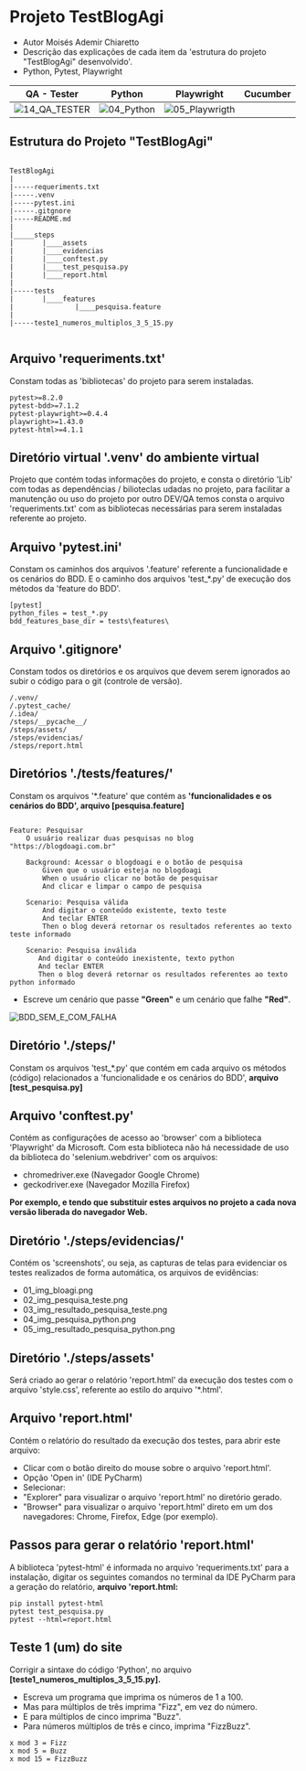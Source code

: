 # Projeto TestBlogAgi
- Autor Moisés Ademir Chiaretto
- Descrição das explicações de cada item da 'estrutura do projeto "TestBlogAgi" desenvolvido'.
- Python, Pytest, Playwright

|QA - Tester      |Python         |Playwright          |Cucumber          |
|-----------------|---------------|--------------------|------------------|
| ![14_QA_TESTER](https://github.com/moiseschiaretto/TestPytest/assets/84775466/17b2e3d0-6a8b-4442-aa5d-5d0b295de871) | ![04_Python](https://github.com/moiseschiaretto/TestPytest/assets/84775466/2138c001-029a-4072-8150-be8bc4055411) | ![05_Playwrigth](https://github.com/moiseschiaretto/TestPytest/assets/84775466/a06619a2-ffc6-4213-b808-35fcb44f75fc) | |


## Estrutura do Projeto "TestBlogAgi"

```

TestBlogAgi
|
|-----requeriments.txt
|-----.venv
|-----pytest.ini
|-----.gitgnore
|-----README.md
|
|_____steps
|       |____assets
|       |____evidencias
|       |____conftest.py
|       |____test_pesquisa.py
|       |____report.html
|       
|-----tests
|       |____features
|               |____pesquisa.feature
|
|-----teste1_numeros_multiplos_3_5_15.py


```

## Arquivo 'requeriments.txt'
Constam todas as 'bibliotecas' do projeto para serem instaladas.

```
pytest>=8.2.0
pytest-bdd>=7.1.2
pytest-playwright>=0.4.4
playwright>=1.43.0
pytest-html>=4.1.1
```

## Diretório virtual '.venv' do ambiente virtual 
Projeto que contém todas informações do projeto, e consta o diretório 'Lib' com todas as dependências / bilioteclas udadas no projeto, para facilitar a manutenção ou uso do projeto por outro DEV/QA temos consta o arquivo 'requeriments.txt' com as bibliotecas necessárias para serem instaladas referente ao projeto. 

## Arquivo 'pytest.ini'
Constam os caminhos dos arquivos '.feature' referente a funcionalidade e os cenários do BDD.
E o caminho dos arquivos 'test_*.py' de execução dos métodos da 'feature do BDD'.

```
[pytest]
python_files = test_*.py
bdd_features_base_dir = tests\features\
```

## Arquivo '.gitignore'
Constam todos os diretórios e os arquivos que devem serem ignorados ao subir o código para o git (controle de versão).

```
/.venv/
/.pytest_cache/
/.idea/
/steps/__pycache__/
/steps/assets/
/steps/evidencias/
/steps/report.html
```

## Diretórios './tests/features/' 
Constam os arquivos '*.feature' que contém as **'funcionalidades e os cenários do BDD', arquivo [pesquisa.feature]**

```

Feature: Pesquisar
    O usuário realizar duas pesquisas no blog "https://blogdoagi.com.br"

    Background: Acessar o blogdoagi e o botão de pesquisa
        Given que o usuário esteja no blogdoagi
        When o usuário clicar no botão de pesquisar
        And clicar e limpar o campo de pesquisa

    Scenario: Pesquisa válida
        And digitar o conteúdo existente, texto teste
        And teclar ENTER
        Then o blog deverá retornar os resultados referentes ao texto teste informado

    Scenario: Pesquisa inválida
       And digitar o conteúdo inexistente, texto python
       And teclar ENTER
       Then o blog deverá retornar os resultados referentes ao texto python informado

```

- Escreve um cenário que passe **"Green"** e um cenário que falhe **"Red"**.


![BDD_SEM_E_COM_FALHA](https://github.com/moiseschiaretto/TestPytest/assets/84775466/7c384207-7d94-4b27-9b08-ed2866e56d31)


## Diretório './steps/' 
Constam os arquivos 'test_*.py' que contém em cada arquivo os métodos (código) relacionados a 'funcionalidade e os cenários do BDD', **arquivo [test_pesquisa.py]**

## Arquivo 'conftest.py' 
Contém as configurações de acesso ao 'browser' com a biblioteca 'Playwright' da Microsoft.
Com esta biblioteca não há necessidade de uso da biblioteca do 'selenium.webdriver' com os arquivos:
- chromedriver.exe (Navegador Google Chrome)
- geckodriver.exe (Navegador Mozilla Firefox)
  
**Por exemplo, e tendo que substituir estes arquivos no projeto a cada nova versão liberada do navegador Web.**

## Diretório './steps/evidencias/' 
Contém os 'screenshots', ou seja, as capturas de telas para evidenciar os testes realizados de forma automática, os arquivos de evidências:
- 01_img_bloagi.png
- 02_img_pesquisa_teste.png
- 03_img_resultado_pesquisa_teste.png
- 04_img_pesquisa_python.png
- 05_img_resultado_pesquisa_python.png

## Diretório './steps/assets' 
Será criado ao gerar o relatório 'report.html' da execução dos testes com o arquivo 'style.css', referente ao estilo do arquivo '*.html'.

## Arquivo 'report.html' 
Contém o relatório do resultado da execução dos testes, para abrir este arquivo:
- Clicar com o botão direito do mouse sobre o arquivo 'report.html'.
- Opção 'Open in' (IDE PyCharm)
- Selecionar:
- "Explorer" para visualizar o arquivo 'report.html' no diretório gerado.
- "Browser" para visualizar o arquivo 'report.html' direto em um dos navegadores: Chrome, Firefox, Edge (por exemplo).

## Passos para gerar o relatório 'report.html'
A biblioteca 'pytest-html' é informada no arquivo 'requeriments.txt' para a instalação, digitar os seguintes comandos no terminal da IDE PyCharm para a geração do relatório, **arquivo 'report.html:** 

```
pip install pytest-html
pytest test_pesquisa.py
pytest --html=report.html
```

## Teste 1 (um) do site
Corrigir a sintaxe do código 'Python', no arquivo **[teste1_numeros_multiplos_3_5_15.py].**
- Escreva um programa que imprima os números de 1 a 100.
- Mas para múltiplos de três imprima "Fizz", em vez do número.
- E para múltiplos de cinco imprima "Buzz".
- Para números múltiplos de três e cinco, imprima "FizzBuzz".

```
x mod 3 = Fizz
x mod 5 = Buzz
x mod 15 = FizzBuzz
```
